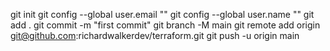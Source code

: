 git init
git config --global user.email "<EMAIL>"
git config --global user.name "<NAME>"
git add .
git commit -m "first commit"
git branch -M main
git remote add origin git@github.com:richardwalkerdev/terraform.git
git push -u origin main

